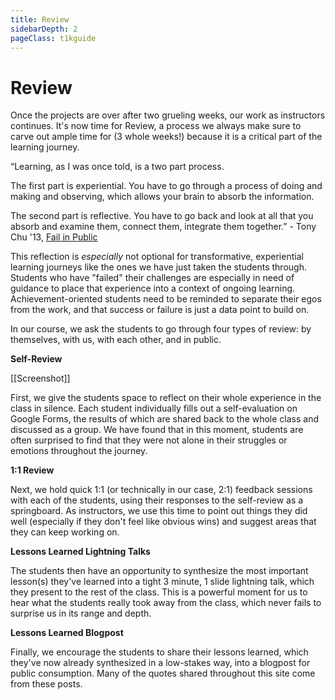 ```yaml
---
title: Review
sidebarDepth: 2
pageClass: t1kguide
---
```


# Review

Once the projects are over after two grueling weeks, our work as instructors continues. It's now time for Review, a process we always make sure to carve out ample time for (3 whole weeks!) because it is a critical part of the learning journey.

“Learning, as I was once told, is a two part process.

The first part is experiential. You have to go through a process of doing and making and observing, which allows your brain to absorb the information.

The second part is reflective. You have to go back and look at all that you absorb and examine them, connect them, integrate them together.” - Tony Chu '13, [Fail in Public](https://blog.tonyhschu.ca/post/21765950765/fail-in-public)

This reflection is *especially* not optional for transformative, experiential learning journeys like the ones we have just taken the students through. Students who have "failed" their challenges are especially in need of guidance to place that experience into a context of ongoing learning. Achievement-oriented students need to be reminded to separate their egos from the work, and that success or failure is just a data point to build on.

In our course, we ask the students to go through four types of review: by themselves, with us, with each other, and in public.

**Self-Review**

[[Screenshot]]

First, we give the students space to reflect on their whole experience in the class in silence. Each student individually fills out a self-evaluation on Google Forms, the results of which are shared back to the whole class and discussed as a group. We have found that in this moment, students are often surprised to find that they were not alone in their struggles or emotions throughout the journey.

**1:1 Review**

Next, we hold quick 1:1 (or technically in our case, 2:1) feedback sessions with each of the students, using their responses to the self-review as a springboard. As instructors, we use this time to point out things they did well (especially if they don't feel like obvious wins) and suggest areas that they can keep working on.

**Lessons Learned Lightning Talks**

The students then have an opportunity to synthesize the most important lesson(s) they've learned into a tight 3 minute, 1 slide lightning talk, which they present to the rest of the class. This is a powerful moment for us to hear what the students really took away from the class, which never fails to surprise us in its range and depth.

**Lessons Learned Blogpost**

Finally, we encourage the students to share their lessons learned, which they've now already synthesized in a low-stakes way, into a blogpost for public consumption. Many of the quotes shared throughout this site come from these posts.

